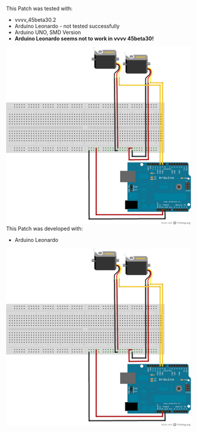 This Patch was tested with:
* vvvv_45beta30.2
* Arduino Leonardo - not tested successfully
* Arduino UNO, SMD Version
* **Arduino Leonardo seems not to work in vvvv 45beta30!**

![imagename](div/Servomotor.png)
This Patch was developed with:
* Arduino Leonardo

![imagename](div/Servomotor.png)
